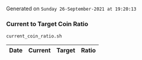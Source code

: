 Generated on `Sunday 26-September-2021 at 19:20:13`

### Current to Target Coin Ratio
`current_coin_ratio.sh`

Date|Current|Target|Ratio
---|---|---|---
